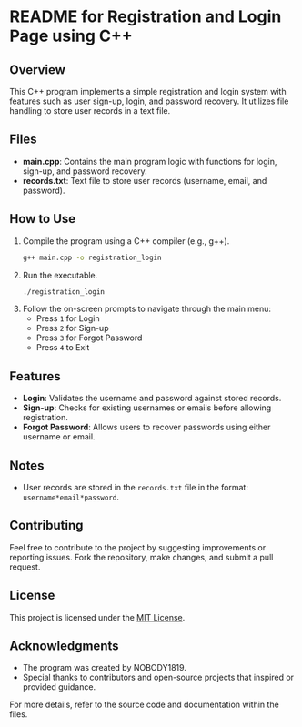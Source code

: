 # README for Registration and Login Page using C++

## Overview
This C++ program implements a simple registration and login system with features such as user sign-up, login, and password recovery. It utilizes file handling to store user records in a text file.

## Files
- **main.cpp**: Contains the main program logic with functions for login, sign-up, and password recovery.
- **records.txt**: Text file to store user records (username, email, and password).

## How to Use
1. Compile the program using a C++ compiler (e.g., g++).
   ```bash
   g++ main.cpp -o registration_login
   ```
2. Run the executable.
   ```bash
   ./registration_login
   ```
3. Follow the on-screen prompts to navigate through the main menu:
   - Press `1` for Login
   - Press `2` for Sign-up
   - Press `3` for Forgot Password
   - Press `4` to Exit

## Features
- **Login**: Validates the username and password against stored records.
- **Sign-up**: Checks for existing usernames or emails before allowing registration.
- **Forgot Password**: Allows users to recover passwords using either username or email.

## Notes
- User records are stored in the `records.txt` file in the format: `username*email*password`.

## Contributing
Feel free to contribute to the project by suggesting improvements or reporting issues. Fork the repository, make changes, and submit a pull request.

## License
This project is licensed under the [MIT License](LICENSE).

## Acknowledgments
- The program was created by NOBODY1819.
- Special thanks to contributors and open-source projects that inspired or provided guidance.

For more details, refer to the source code and documentation within the files.
